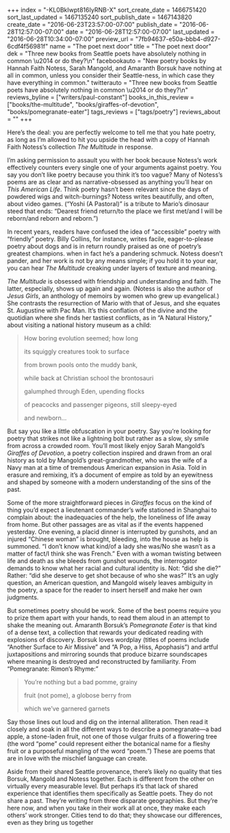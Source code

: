 +++
index = "-KL0BkIwpt816IyRNB-X"
sort_create_date = 1466751420
sort_last_updated = 1467135240
sort_publish_date = 1467143820
create_date = "2016-06-23T23:57:00-07:00"
publish_date = "2016-06-28T12:57:00-07:00"
date = "2016-06-28T12:57:00-07:00"
last_updated = "2016-06-28T10:34:00-07:00"
preview_url = "7fb94637-e50a-bbb4-d927-6cdf4f56981f"
name = "The poet next door"
title = "The poet next door"
dek = "Three new books from Seattle poets have absolutely nothing in common \u2014 or do they?\n"
facebookauto = "New poetry books by Hannah Faith Notess, Sarah Mangold, and Amaranth Borsuk have nothing at all in common, unless you consider their Seattle-ness, in which case they have everything in common."
twitterauto = "Three new books from Seattle poets have absolutely nothing in common \u2014 or do they?\n"
reviews_byline = ["writers/paul-constant"]
books_in_this_review = ["books/the-multitude", "books/giraffes-of-devotion", "books/pomegranate-eater"]
tags_reviews = ["tags/poetry"]
reviews_about = ""
+++

Here’s the deal: you are perfectly welcome to tell me that you hate poetry, as long as I’m allowed to hit you upside the head with a copy of Hannah Faith Notess’s collection *The Multitude* in response. 

I’m asking permission to assault you with her book because Notess’s work effectively counters every single one of your arguments against poetry. You say you don’t like poetry because you think it’s too vague? Many of Notess’s poems are as clear and as narrative-obsessed as anything you’ll hear on *This American Life*. Think poetry hasn’t been relevant since the days of powdered wigs and witch-burnings? Notess writes beautifully, and often, about video games. (“Yoshi (A Pastoral)” is a tribute to Mario’s dinosaur steed that ends: “Dearest friend return/to the place we first met/and I will be reborn/and reborn and reborn.”)

In recent years, readers have confused the idea of “accessible” poetry with “friendly” poetry. Billy Collins, for instance, writes facile, eager-to-please poetry about dogs and is in return roundly praised as one of poetry’s greatest champions. when in fact he’s a pandering schmuck. Notess doesn’t pander, and her work is not by any means simple; if you hold it to your ear, you can hear *The Multitude* creaking under layers of texture and meaning. 

*The Multitude* is obsessed with friendship and understanding and faith. The latter, especially, shows up again and again. (Notess is also the author of *Jesus Girls*, an anthology of memoirs by women who grew up evangelical.) She contrasts the resurrection of Mario with that of Jesus, and she equates St. Augustine with Pac Man. It’s this conflation of the divine and the quotidian where she finds her tastiest conflicts, as in “A Natural History,” about visiting a national history museum as a child:

<blockquote><p>How boring evolution seemed; how long</p>
<p>its squiggly creatures took to surface</p>
<p>from brown pools onto the muddy bank,</p>
<p>while back at Christian school the brontosauri</p>
<p>galumphed through Eden, upending flocks</p>
<p>of peacocks and passenger pigeons, still sleepy-eyed</p>
<p>and newborn…</p></blockquote>

<div class="break"></div>

But say you like a little obfuscation in your poetry. Say you’re looking for poetry that strikes not like a lightning bolt but rather as a slow, sly smile from across a crowded room. You’ll most likely enjoy Sarah Mangold’s *Giraffes of Devotion*, a poetry collection inspired and drawn from an oral history as told by Mangold’s great-grandmother, who was the wife of a Navy man at a time of tremendous American expansion in Asia. Told in erasure and remixing, it’s a document of empire as told by an eyewitness and shaped by someone with a modern understanding of the sins of the past.

Some of the more straightforward pieces in *Giraffes* focus on the kind of thing you’d expect a lieutenant commander’s wife stationed in Shanghai to complain about: the inadequacies of the help, the loneliness of life away from home. But other passages are as vital as if the events happened yesterday. One evening, a placid dinner is interrupted by gunshots, and an injured “Chinese woman” is brought, bleeding, into the house as help is summoned. “I don’t know what kind/of a lady she was/No she wasn’t as a matter of fact/I think she was French.” Even with a woman twisting between life and death as she bleeds from gunshot wounds, the interrogator demands to know what her racial and cultural identity is. Not: “did she die?” Rather: “did she deserve to get shot because of who she was?”  It’s an ugly question, an American question, and Mangold wisely leaves ambiguity in the poetry, a space for the reader to insert herself and make her own judgments.

<div class="break"></div>

But sometimes poetry should be work. Some of the best poems require you to prize them apart with your hands, to read them aloud in an attempt to shake the meaning out. Amaranth Borsuk’s *Pomegranate Eater* is that kind of a dense text, a collection that rewards your dedicated reading with explosions of discovery. Borsuk loves wordplay (titles of poems include “Another Surface to Air Missive” and “A Pop, a Hiss, Apophasis”) and artful juxtapositions and mirroring sounds that produce bizarre soundscapes where meaning is destroyed and reconstructed by familiarity. From “Pomegranate: Rimon’s Rhyme:”

<blockquote><p>You’re nothing but a bad pomme, grainy</p>
<p>fruit (not pome), a globose berry from</p>
<p>which we’ve garnered garnets</p></blockquote>

Say those lines out loud and dig on the internal alliteration. Then read it closely and soak in all the different ways to describe a pomegranate—a bad apple, a stone-laden fruit, not one of those vulgar fruits of a flowering tree (the word “pome” could represent either the botanical name for a fleshy fruit or a purposeful mangling of the word “poem.”) These are poems that are in love with the mischief language can create.

<div class="break"></div>

Aside from their shared Seattle provenance, there’s likely no quality that ties Borsuk, Mangold and Notess together. Each is different from the other on virtually every measurable level. But perhaps it’s that lack of shared experience that identifies them specifically as Seattle poets. They do not share a past. They’re writing from three disparate geographies. But they’re here now, and when you take in their work all at once, they make each others’ work stronger. Cities tend to do that; they showcase our differences, even as they bring us together